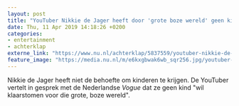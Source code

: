 ```yaml
---
layout: post
title: "YouTuber Nikkie de Jager heeft door 'grote boze wereld' geen kinderwens"
date: Thu, 11 Apr 2019 14:18:26 +0200
categories: 
- entertainment 
- achterklap 
externe_link: "https://www.nu.nl/achterklap/5837559/youtuber-nikkie-de-jager-heeft-door-grote-boze-wereld-geen-kinderwens.html"
feature_image: "https://media.nu.nl/m/e6kxgbwak6wb_sqr256.jpg/youtuber-nikkie-de-jager-heeft-door-grote-boze-wereld-geen-kinderwens.jpg"
---
```


Nikkie de Jager heeft niet de behoefte om kinderen te krijgen. De YouTuber vertelt in gesprek met de Nederlandse <em>Vogue</em> dat ze geen kind "wil klaarstomen voor die grote, boze wereld".
